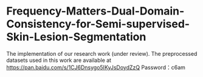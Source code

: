 



# Frequency-Matters-Dual-Domain-Consistency-for-Semi-supervised-Skin-Lesion-Segmentation
The implementation of our research work (under review).
The preprocessed datasets used in this work are available at https://pan.baidu.com/s/1CJ6Dnsygo5IKyJsDoydZzQ         Password：c6am
